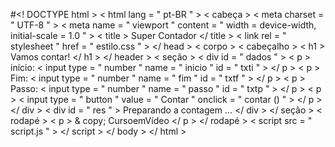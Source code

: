 #<! DOCTYPE html >
< html  lang = " pt-BR " >
< cabeça >
    < meta  charset = " UTF-8 " >
    < meta  name = " viewport " content = " width = device-width, initial-scale = 1.0 " >
    < title > Super Contador </ title >
    < link  rel = " stylesheet " href = " estilo.css " >
</ head >
< corpo > 
    < cabeçalho >
        < h1 > Vamos contar! </ h1 >
    </ header >
    < seção >
< div  id = " dados " >
< p > início: < input  type = " number " name = " inicio " id = " txti " > </ p >
< p > Fim: < input  type = " number " name = " fim " id = " txtf " > </ p >
< p > Passo: < input  type = " number " name = " passo " id = " txtp " >   </ p >
< p >  < input  type = " button " value = " Contar " onclick = " contar () " > </ p >
</ div >
< div  id = " res " >
Preparando a contagem ...
</ div >
</ seção >
< rodapé >
        < p > & copy; CursoemVídeo </ p >
    </ rodapé >
    < script  src = " script.js " > </ script >
</ body >
</ html >
